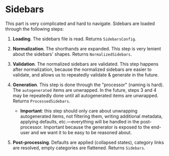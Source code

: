 # Sidebars

This part is very complicated and hard to navigate. Sidebars are loaded through the following steps:

1. **Loading**. The sidebars file is read. Returns `SidebarsConfig`.

2. **Normalization**. The shorthands are expanded. This step is very lenient about the sidebars' shapes. Returns `NormalizedSidebars`.

3. **Validation**. The normalized sidebars are validated. This step happens after normalization, because the normalized sidebars are easier to validate, and allows us to repeatedly validate & generate in the future.

4. **Generation**. This step is done through the "processor" (naming is hard). The `autogenerated` items are unwrapped. In the future, steps 3 and 4 may be repeatedly done until all autogenerated items are unwrapped. Returns `ProcessedSidebars`.

   - **Important**: this step should only care about unwrapping autogenerated items, not filtering them, writing additional metadata, applying defaults, etc.—everything will be handled in the post-processor. Important because the generator is exposed to the end-user and we want it to be easy to be reasoned about.

5. **Post-processing**. Defaults are applied (collapsed states), category links are resolved, empty categories are flattened. Returns `Sidebars`.